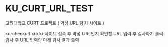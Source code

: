 # KU_CURT_URL_TEST
고려대학교 CURT 프로젝트 ( 악성 URL 탐지 사이트 )

ku-checkurl.kro.kr 사이트 접속 후 
악성 URL인지 확인할 URL 입력 후 검사하기 클릭
검사 후 URL 입력란 아래 검사 결과 출력
